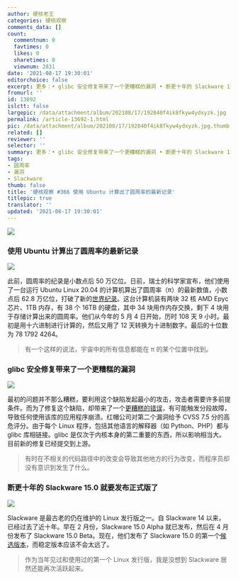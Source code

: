 ```yaml
---
author: 硬核老王
categories: 硬核观察
comments_data: []
count:
  commentnum: 0
  favtimes: 0
  likes: 0
  sharetimes: 0
  viewnum: 2831
date: '2021-08-17 19:30:01'
editorchoice: false
excerpt: 更多：• glibc 安全修复带来了一个更糟糕的漏洞 • 断更十年的 Slackware 15.0 就要发布正式版了
fromurl: ''
id: 13692
islctt: false
largepic: /data/attachment/album/202108/17/192840f4ik8fkyw4ydxyzk.jpg
permalink: /article-13692-1.html
pic: /data/attachment/album/202108/17/192840f4ik8fkyw4ydxyzk.jpg.thumb.jpg
related: []
reviewer: ''
selector: ''
summary: 更多：• glibc 安全修复带来了一个更糟糕的漏洞 • 断更十年的 Slackware 15.0 就要发布正式版了
tags:
- 圆周率
- 漏洞
- Slackware
thumb: false
title: '硬核观察 #366 使用 Ubuntu 计算出了圆周率的最新记录'
titlepic: true
translator: ''
updated: '2021-08-17 19:30:01'
---
```


![](/data/attachment/album/202108/17/192840f4ik8fkyw4ydxyzk.jpg)


### 使用 Ubuntu 计算出了圆周率的最新记录


![](/data/attachment/album/202108/17/192908wjk0jjh7x1sg7jgu.jpg)


此前，圆周率的纪录是小数点后 50 万亿位。日前，瑞士的科学家宣布，他们使用了一台运行 Ubuntu Linux 20.04 的计算机算出了圆周率（π）的最新数值，小数点后 62.8 万亿位，打破了新的[世界纪录](https://www.theregister.com/2021/08/17/pi_world_record_challenged/ "https://www.theregister.com/2021/08/17/pi_world_record_challenged/")。这台计算机装有两块 32 核 AMD Epyc 芯片、1TB 内存，有 38 个 16TB 的硬盘，其中 34 块用作内存交换，剩下 4 块用于存储计算出来的圆周率。他们从今年的 5 月 4 日开始，历时 108 天 9 小时。最初是用十六进制进行计算的，然后又用了 12 天转换为十进制数字。最后的十位数为 78 1792 4264。



> 
> 有一个这样的说法，宇宙中的所有信息都能在 π 的某个位置中找到。
> 
> 
> 


### glibc 安全修复带来了一个更糟糕的漏洞


![](/data/attachment/album/202108/17/192935wgnze4gx5jzzi5ad.jpg)


最初的问题并不那么糟糕，要利用这个缺陷发起最小的攻击，攻击者需要许多前提条件。而为了修复这个缺陷，却带来了一个[更糟糕的错误](https://www.zdnet.com/article/linux-glibc-security-fix-created-a-nastier-linux-bug/ "https://www.zdnet.com/article/linux-glibc-security-fix-created-a-nastier-linux-bug/")，有可能触发分段故障，导致任何使用该库的应用程序崩溃。红帽公司对第二个漏洞给予 CVSS 7.5 分的高危评分。由于每个 Linux 程序，包括其他语言的解释器（如 Python、PHP）都与 glibc 库相链接。glibc 是仅次于内核本身的第二重要的东西，所以影响相当大。目前新的修复已经提交到上游。



> 
> 有时在不相关的代码路径中的改变会导致其他地方的行为改变，而程序员却没有意识到发生了什么。
> 
> 
> 


### 断更十年的 Slackware 15.0 就要发布正式版了


![](/data/attachment/album/202108/17/192946si9ul0b8733li7b1.jpg)


Slackware 是最古老的仍在维护的 Linux 发行版之一。自 Slackware 14 以来，已经过去了近十年。早在 2 月份，Slackware 15.0 Alpha 就已发布，然后在 4 月份发布了 Slackware 15.0 Beta。现在，他们发布了 Slackware 15.0 的第一个[候选版本](http://www.slackware.com/changelog/current.php?cpu=x86_64 "http://www.slackware.com/changelog/current.php?cpu=x86_64")，而稳定版本应该不会太远了。



> 
> 作为当年见过和使用过的第一个 Linux 发行版，我是没想到 Slackware 居然还能再次活跃起来。
> 
> 
>